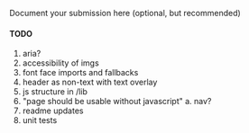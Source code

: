 Document your submission here (optional, but recommended)

#### TODO
1. aria?
1. accessibility of imgs
1. font face imports and fallbacks
1. header as non-text with text overlay
1. js structure in /lib
1. "page should be usable without javascript"
   a. nav?
1. readme updates
1. unit tests